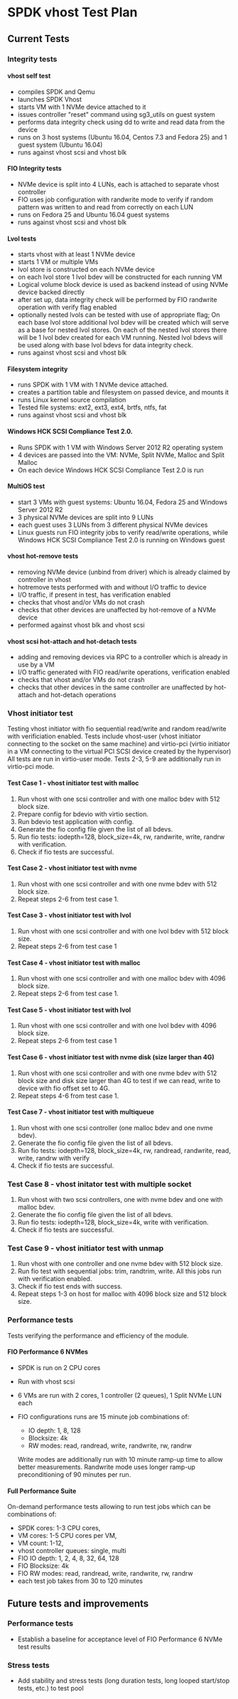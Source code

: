 # SPDK vhost Test Plan

## Current Tests

### Integrity tests

#### vhost self test
- compiles SPDK and Qemu
- launches SPDK Vhost
- starts VM with 1 NVMe device attached to it
- issues controller "reset" command using sg3_utils on guest system
- performs data integrity check using dd to write and read data from the device
- runs on 3 host systems (Ubuntu 16.04, Centos 7.3 and Fedora 25)
  and 1 guest system (Ubuntu 16.04)
- runs against vhost scsi and vhost blk

#### FIO Integrity tests
- NVMe device is split into 4 LUNs, each is attached to separate vhost controller
- FIO uses job configuration with randwrite mode to verify if random pattern was
  written to and read from correctly on each LUN
- runs on Fedora 25 and Ubuntu 16.04 guest systems
- runs against vhost scsi and vhost blk

#### Lvol tests
- starts vhost with at least 1 NVMe device
- starts 1 VM or multiple VMs
- lvol store is constructed on each NVMe device
- on each lvol store 1 lvol bdev will be constructed for each running VM
- Logical volume block device is used as backend instead of using
  NVMe device backed directly
- after set up, data integrity check will be performed by FIO randwrite
  operation with verify flag enabled
- optionally nested lvols can be tested with use of appropriate flag;
  On each base lvol store additional lvol bdev will be created which will
  serve as a base for nested lvol stores.
  On each of the nested lvol stores there will be 1 lvol bdev created for each
  VM running. Nested lvol bdevs will be used along with base lvol bdevs for
  data integrity check.
- runs against vhost scsi and vhost blk

#### Filesystem integrity
- runs SPDK with 1 VM with 1 NVMe device attached.
- creates a partition table and filesystem on passed device, and mounts it
- runs Linux kernel source compilation
- Tested file systems: ext2, ext3, ext4, brtfs, ntfs, fat
- runs against vhost scsi and vhost blk

#### Windows HCK SCSI Compliance Test 2.0.
- Runs SPDK with 1 VM with Windows Server 2012 R2 operating system
- 4 devices are passed into the VM: NVMe, Split NVMe, Malloc and Split Malloc
- On each device Windows HCK SCSI Compliance Test 2.0 is run

#### MultiOS test
- start 3 VMs with guest systems: Ubuntu 16.04, Fedora 25 and Windows Server 2012 R2
- 3 physical NVMe devices are split into 9 LUNs
- each guest uses 3 LUNs from 3 different physical NVMe devices
- Linux guests run FIO integrity jobs to verify read/write operations,
    while Windows HCK SCSI Compliance Test 2.0 is running on Windows guest

#### vhost hot-remove tests
- removing NVMe device (unbind from driver) which is already claimed
    by controller in vhost
- hotremove tests performed with and without I/O traffic to device
- I/O traffic, if present in test, has verification enabled
- checks that vhost and/or VMs do not crash
- checks that other devices are unaffected by hot-remove of a NVMe device
- performed against vhost blk and vhost scsi

#### vhost scsi hot-attach and hot-detach tests
- adding and removing devices via RPC to a controller which is already in use by a VM
- I/O traffic generated with FIO read/write operations, verification enabled
- checks that vhost and/or VMs do not crash
- checks that other devices in the same controller are unaffected by hot-attach
    and hot-detach operations

### Vhost initiator test
Testing vhost initiator with fio sequential read/write and random read/write with verificiation enabled.
Tests include vhost-user (vhost initiator connecting to the socket on the same machine)
and virtio-pci (virtio initiator in a VM connecting to the virtual PCI SCSI device created by the hypervisor)
All tests are run in virtio-user mode. Tests 2-3, 5-9 are additionally run in virtio-pci mode.

#### Test Case 1 - vhost initiator test with malloc
1. Run vhost with one scsi controller and with one malloc bdev with 512 block size.
2. Prepare config for bdevio with virtio section.
3. Run bdevio test application with config.
4. Generate the fio config file given the list of all bdevs.
5. Run fio tests: iodepth=128, block_size=4k, rw, randwrite, write, randrw with verification.
6. Check if fio tests are successful.

#### Test Case 2 - vhost initiator test with nvme
1. Run vhost with one scsi controller and with one nvme bdev with 512 block size.
2. Repeat steps 2-6 from test case 1.

#### Test Case 3 - vhost initiator test with lvol
1. Run vhost with one scsi controller and with one lvol bdev with 512 block size.
2. Repeat steps 2-6 from test case 1

#### Test Case 4 - vhost initiator test with malloc
1. Run vhost with one scsi controller and with one malloc bdev with 4096 block size.
2. Repeat steps 2-6 from test case 1.

#### Test Case 5 - vhost initiator test with lvol
1. Run vhost with one scsi controller and with one lvol bdev with 4096 block size.
2. Repeat steps 2-6 from test case 1

#### Test Case 6 - vhost initiator test with nvme disk (size larger than 4G)
1. Run vhost with one scsi controller and with one nvme bdev with 512 block size and disk size larger than 4G
   to test if we can read, write to device with fio offset set to 4G.
2. Repeat steps 4-6 from test case 1.

#### Test Case 7 - vhost initiator test with multiqueue
1. Run vhost with one scsi controller (one malloc bdev and one nvme bdev).
2. Generate the fio config file given the list of all bdevs.
3. Run fio tests: iodepth=128, block_size=4k, rw, randread, randwrite, read, write, randrw with verify
4. Check if fio tests are successful.

### Test Case 8 - vhost initator test with multiple socket
1. Run vhost with two scsi controllers, one with nvme bdev and one with malloc bdev.
2. Generate the fio config file given the list of all bdevs.
3. Run fio tests: iodepth=128, block_size=4k, write with verification.
4. Check if fio tests are successful.

### Test Case 9 - vhost initiator test with unmap
1. Run vhost with one controller and one nvme bdev with 512 block size.
2. Run fio test with sequential jobs: trim, randtrim, write.
   All this jobs run with verification enabled.
3. Check if fio test ends with success.
4. Repeat steps 1-3 on host for malloc with 4096 block size and 512 block size.

### Performance tests
Tests verifying the performance and efficiency of the module.

#### FIO Performance 6 NVMes
- SPDK is run on 2 CPU cores
- Run with vhost scsi
- 6 VMs are run with 2 cores, 1 controller (2 queues), 1 Split NVMe LUN each
- FIO configurations runs are 15 minute job combinations of:
    - IO depth: 1, 8, 128
    - Blocksize: 4k
    - RW modes: read, randread, write, randwrite, rw, randrw

    Write modes are additionally run with 10 minute ramp-up time to allow better
    measurements. Randwrite mode uses longer ramp-up preconditioning of 90 minutes per run.


#### Full Performance Suite
On-demand performance tests allowing to run test jobs which can be combinations of:
- SPDK cores: 1-3 CPU cores,
- VM cores: 1-5 CPU cores per VM,
- VM count: 1-12,
- vhost controller queues: single, multi
- FIO IO depth: 1, 2, 4, 8, 32, 64, 128
- FIO Blocksize: 4k
- FIO RW modes: read, randread, write, randwrite, rw, randrw
- each test job takes from 30 to 120 minutes


## Future tests and improvements

### Performance tests
- Establish a baseline for acceptance level of FIO Performance 6 NVMe test results

### Stress tests
- Add stability and stress tests (long duration tests, long looped start/stop tests, etc.)
to test pool
